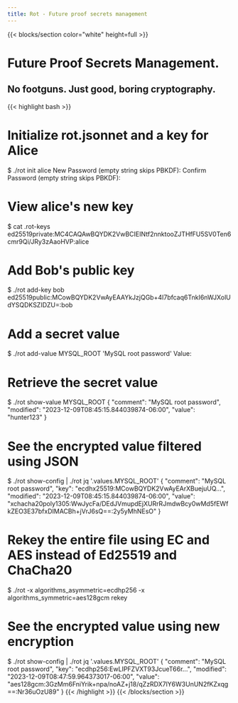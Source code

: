 ```yaml
---
title: Rot - Future proof secrets management
---
```


{{< blocks/section color="white" height=full >}}
<h1>Future Proof Secrets Management.</h1>
<h2>No footguns.  Just good, boring cryptography.</h2>

{{< highlight bash >}}
# Initialize rot.jsonnet and a key for Alice
$ ./rot init alice
New Password (empty string skips PBKDF):
Confirm Password (empty string skips PBKDF):

# View alice's new key
$ cat .rot-keys
ed25519private:MC4CAQAwBQYDK2VwBCIEINtf2nnktooZJTHfFU5SV0Ten6cmr9Qi/JRy3zAaoHVP:alice

# Add Bob's public key
$ ./rot add-key bob ed25519public:MCowBQYDK2VwAyEAAYkJzjQGb+4I7bfcaq6TnkI6nWJXolUdYSQDKSZIDZU=:bob

# Add a secret value
$ ./rot add-value MYSQL_ROOT 'MySQL root password'
Value:

# Retrieve the secret value
$ ./rot show-value MYSQL_ROOT
{
  "comment": "MySQL root password",
  "modified": "2023-12-09T08:45:15.844039874-06:00",
  "value": "hunter123"
}

# See the encrypted value filtered using JSON
$ ./rot show-config | ./rot jq '.values.MYSQL_ROOT'
{
  "comment": "MySQL root password",
  "key": "ecdhx25519:MCowBQYDK2VwAyEArXBuejuUQ...",
  "modified": "2023-12-09T08:45:15.844039874-06:00",
  "value": "xchacha20poly1305:WwJycFa/DEdJVmupdEjXURrRJmdwBcy0wMd5fEWfkZEO3E37bfxDIMACBh+jVrJ6sQ==:2y5yMhNEsO"
}

# Rekey the entire file using EC and AES instead of Ed25519 and ChaCha20
$ ./rot -x algorithms_asymmetric=ecdhp256 -x algorithms_symmetric=aes128gcm rekey

# See the encrypted value using new encryption
$ ./rot show-config | ./rot jq '.values.MYSQL_ROOT'
{
  "comment": "MySQL root password",
  "key": "ecdhp256:EwLIPFZVXT93JcueT66r...",
  "modified": "2023-12-09T08:47:59.964373017-06:00",
  "value": "aes128gcm:3GzMm6FniYrik+npa/noAZ+j18/qZzRDX7lY6W3UnUN2fKZxqg==:Nr36uOzU89"
}
{{< /highlight >}}
{{< /blocks/section >}}
